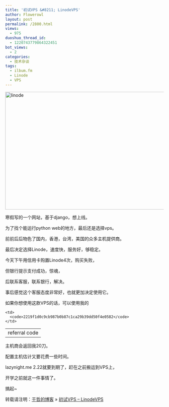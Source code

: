 ```yaml
---
title: '初试VPS &#8211; LinodeVPS'
author: Flowerowl
layout: post
permalink: /2800.html
views:
  - 975
duoshuo_thread_id:
  - 1220743779864322451
bot_views:
  - 2
categories:
  - 技术杂谈
tags:
  - ilbum.fm
  - Linode
  - VPS
---
```

[<img class="alignnone size-full wp-image-2801" alt="linode" src="http://lazynight.me/wp-content/uploads/2013/02/linode.jpg" width="659" height="374" />][1]

寒假写的一个网站，基于django，想上线。

为了找个能运行python web的地方，最后还是选择vps。

前前后后物色了国内，香港，台湾，美国的众多主机提供商。

最后决定选择Linode，速度快，服务好，够稳定。

今天下午用信用卡购置Linode4次，购买失败，

但银行提示支付成功，惊魂，

后联系客服，联系银行，解决。

事后感觉这个客服态度非常好，也就更加决定使用它。

如果你想使用这款VPS的话，可以使用我的

<table>
  <tr>
    <td>
      referral code
    </td>
    
    <td>
      <code>2219f1d0c9cb987b0b87c1ca29b39dd50f4e0582</code>
    </td>
  </tr>
</table>

主机商会返回我20刀。

配置主机估计又要花费一些时间。

lazynight.me 2.22就要到期了，赶在之前搬运到VPS上，

开学之前就这一件事情了。

搞起~

转载请注明：[于哲的博客][2] &raquo; [初试VPS &#8211; LinodeVPS][3]

 [1]: http://lazynight.me/wp-content/uploads/2013/02/linode.jpg
 [2]: http://lazynight.me
 [3]: http://lazynight.me/2800.html